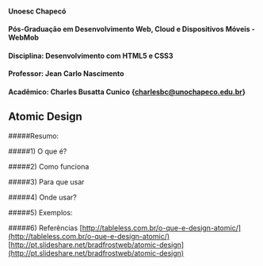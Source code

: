#### Unoesc Chapecó
#### Pós-Graduação em Desenvolvimento Web, Cloud e Dispositivos Móveis - WebMob
#### Disciplina: Desenvolvimento com HTML5 e CSS3
#### Professor: Jean Carlo Nascimento
#### Acadêmico: Charles Busatta Cunico {charlesbc@unochapeco.edu.br}
## Atomic Design
#####Resumo:

#####1) O que é?

#####2) Como funciona

#####3) Para que usar

#####4) Onde usar?

#####5) Exemplos:

#####6) Referências
[http://tableless.com.br/o-que-e-design-atomic/](http://tableless.com.br/o-que-e-design-atomic/)</br>
[http://pt.slideshare.net/bradfrostweb/atomic-design](http://pt.slideshare.net/bradfrostweb/atomic-design)
